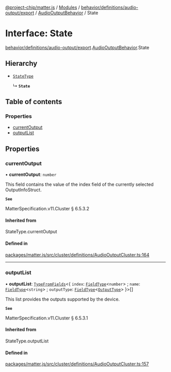 [@project-chip/matter.js](../README.md) / [Modules](../modules.md) / [behavior/definitions/audio-output/export](../modules/behavior_definitions_audio_output_export.md) / [AudioOutputBehavior](../modules/behavior_definitions_audio_output_export.AudioOutputBehavior.md) / State

# Interface: State

[behavior/definitions/audio-output/export](../modules/behavior_definitions_audio_output_export.md).[AudioOutputBehavior](../modules/behavior_definitions_audio_output_export.AudioOutputBehavior.md).State

## Hierarchy

- [`StateType`](../modules/behavior_definitions_audio_output_export._internal_.md#statetype)

  ↳ **`State`**

## Table of contents

### Properties

- [currentOutput](behavior_definitions_audio_output_export.AudioOutputBehavior.State.md#currentoutput)
- [outputList](behavior_definitions_audio_output_export.AudioOutputBehavior.State.md#outputlist)

## Properties

### currentOutput

• **currentOutput**: `number`

This field contains the value of the index field of the currently selected OutputInfoStruct.

**`See`**

MatterSpecification.v11.Cluster § 6.5.3.2

#### Inherited from

StateType.currentOutput

#### Defined in

[packages/matter.js/src/cluster/definitions/AudioOutputCluster.ts:164](https://github.com/project-chip/matter.js/blob/904d0c9b952b91f28a21803759c5e5c66ee4d272/packages/matter.js/src/cluster/definitions/AudioOutputCluster.ts#L164)

___

### outputList

• **outputList**: [`TypeFromFields`](../modules/tlv_export.md#typefromfields)\<\{ `index`: [`FieldType`](tlv_export.FieldType.md)\<`number`\> ; `name`: [`FieldType`](tlv_export.FieldType.md)\<`string`\> ; `outputType`: [`FieldType`](tlv_export.FieldType.md)\<[`OutputType`](../enums/cluster_export.AudioOutput.OutputType.md)\>  }\>[]

This list provides the outputs supported by the device.

**`See`**

MatterSpecification.v11.Cluster § 6.5.3.1

#### Inherited from

StateType.outputList

#### Defined in

[packages/matter.js/src/cluster/definitions/AudioOutputCluster.ts:157](https://github.com/project-chip/matter.js/blob/904d0c9b952b91f28a21803759c5e5c66ee4d272/packages/matter.js/src/cluster/definitions/AudioOutputCluster.ts#L157)
